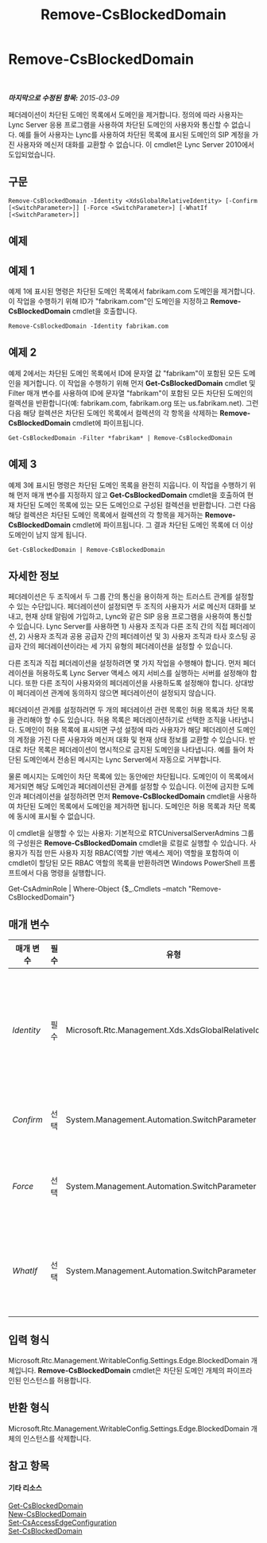 ﻿---
title: Remove-CsBlockedDomain
TOCTitle: Remove-CsBlockedDomain
ms:assetid: 34485703-9e1d-47f9-9834-c2ba37249cd1
ms:mtpsurl: https://technet.microsoft.com/ko-kr/library/Gg425832(v=OCS.15)
ms:contentKeyID: 49303255
ms.date: 08/10/2015
mtps_version: v=OCS.15
ms.translationtype: HT
---

# Remove-CsBlockedDomain

 

_**마지막으로 수정된 항목:** 2015-03-09_

페더레이션이 차단된 도메인 목록에서 도메인을 제거합니다. 정의에 따라 사용자는 Lync Server 응용 프로그램을 사용하여 차단된 도메인의 사용자와 통신할 수 없습니다. 예를 들어 사용자는 Lync를 사용하여 차단된 목록에 표시된 도메인의 SIP 계정을 가진 사용자와 메신저 대화를 교환할 수 없습니다. 이 cmdlet은 Lync Server 2010에서 도입되었습니다.

## 구문

    Remove-CsBlockedDomain -Identity <XdsGlobalRelativeIdentity> [-Confirm [<SwitchParameter>]] [-Force <SwitchParameter>] [-WhatIf [<SwitchParameter>]]

## 예제

## 예제 1

예제 1에 표시된 명령은 차단된 도메인 목록에서 fabrikam.com 도메인을 제거합니다. 이 작업을 수행하기 위해 ID가 "fabrikam.com"인 도메인을 지정하고 **Remove-CsBlockedDomain** cmdlet을 호출합니다.

    Remove-CsBlockedDomain -Identity fabrikam.com

## 예제 2

예제 2에서는 차단된 도메인 목록에서 ID에 문자열 값 "fabrikam"이 포함된 모든 도메인을 제거합니다. 이 작업을 수행하기 위해 먼저 **Get-CsBlockedDomain** cmdlet 및 Filter 매개 변수를 사용하여 ID에 문자열 "fabrikam"이 포함된 모든 차단된 도메인의 컬렉션을 반환합니다(예: fabrikam.com, fabrikam.org 또는 us.fabrikam.net). 그런 다음 해당 컬렉션은 차단된 도메인 목록에서 컬렉션의 각 항목을 삭제하는 **Remove-CsBlockedDomain** cmdlet에 파이프됩니다.

    Get-CsBlockedDomain -Filter *fabrikam* | Remove-CsBlockedDomain 

## 예제 3

예제 3에 표시된 명령은 차단된 도메인 목록을 완전히 지웁니다. 이 작업을 수행하기 위해 먼저 매개 변수를 지정하지 않고 **Get-CsBlockedDomain** cmdlet을 호출하여 현재 차단된 도메인 목록에 있는 모든 도메인으로 구성된 컬렉션을 반환합니다. 그런 다음 해당 컬렉션은 차단된 도메인 목록에서 컬렉션의 각 항목을 제거하는 **Remove-CsBlockedDomain** cmdlet에 파이프됩니다. 그 결과 차단된 도메인 목록에 더 이상 도메인이 남지 않게 됩니다.

    Get-CsBlockedDomain | Remove-CsBlockedDomain 

## 자세한 정보

페더레이션은 두 조직에서 두 그룹 간의 통신을 용이하게 하는 트러스트 관계를 설정할 수 있는 수단입니다. 페더레이션이 설정되면 두 조직의 사용자가 서로 메신저 대화를 보내고, 현재 상태 알림에 가입하고, Lync와 같은 SIP 응용 프로그램을 사용하여 통신할 수 있습니다. Lync Server를 사용하면 1) 사용자 조직과 다른 조직 간의 직접 페더레이션, 2) 사용자 조직과 공용 공급자 간의 페더레이션 및 3) 사용자 조직과 타사 호스팅 공급자 간의 페더레이션이라는 세 가지 유형의 페더레이션을 설정할 수 있습니다.

다른 조직과 직접 페더레이션을 설정하려면 몇 가지 작업을 수행해야 합니다. 먼저 페더레이션을 허용하도록 Lync Server 액세스 에지 서비스를 실행하는 서버를 설정해야 합니다. 또한 다른 조직이 사용자와의 페더레이션을 사용하도록 설정해야 합니다. 상대방이 페더레이션 관계에 동의하지 않으면 페더레이션이 설정되지 않습니다.

페더레이션 관계를 설정하려면 두 개의 페더레이션 관련 목록인 허용 목록과 차단 목록을 관리해야 할 수도 있습니다. 허용 목록은 페더레이션하기로 선택한 조직을 나타냅니다. 도메인이 허용 목록에 표시되면 구성 설정에 따라 사용자가 해당 페더레이션 도메인의 계정을 가진 다른 사용자와 메신저 대화 및 현재 상태 정보를 교환할 수 있습니다. 반대로 차단 목록은 페더레이션이 명시적으로 금지된 도메인을 나타냅니다. 예를 들어 차단된 도메인에서 전송된 메시지는 Lync Server에서 자동으로 거부합니다.

물론 메시지는 도메인이 차단 목록에 있는 동안에만 차단됩니다. 도메인이 이 목록에서 제거되면 해당 도메인과 페더레이션된 관계를 설정할 수 있습니다. 이전에 금지한 도메인과 페더레이션을 설정하려면 먼저 **Remove-CsBlockedDomain** cmdlet을 사용하여 차단된 도메인 목록에서 도메인을 제거하면 됩니다. 도메인은 허용 목록과 차단 목록에 동시에 표시될 수 없습니다.

이 cmdlet을 실행할 수 있는 사용자: 기본적으로 RTCUniversalServerAdmins 그룹의 구성원은 **Remove-CsBlockedDomain** cmdlet을 로컬로 실행할 수 있습니다. 사용자가 직접 만든 사용자 지정 RBAC(역할 기반 액세스 제어) 역할을 포함하여 이 cmdlet이 할당된 모든 RBAC 역할의 목록을 반환하려면 Windows PowerShell 프롬프트에서 다음 명령을 실행합니다.

Get-CsAdminRole | Where-Object {$\_.Cmdlets –match "Remove-CsBlockedDomain"}

## 매개 변수


<table>
<colgroup>
<col style="width: 25%" />
<col style="width: 25%" />
<col style="width: 25%" />
<col style="width: 25%" />
</colgroup>
<thead>
<tr class="header">
<th>매개 변수</th>
<th>필수</th>
<th>유형</th>
<th>설명</th>
</tr>
</thead>
<tbody>
<tr class="odd">
<td><p><em>Identity</em></p></td>
<td><p>필수</p></td>
<td><p>Microsoft.Rtc.Management.Xds.XdsGlobalRelativeIdentity</p></td>
<td><p>차단 목록에서 제거할 도메인의 FQDN(정규화된 도메인 이름)(예: fabrikam.com). 도메인 ID를 지정할 때 와일드카드를 사용할 수 없습니다.</p></td>
</tr>
<tr class="even">
<td><p><em>Confirm</em></p></td>
<td><p>선택</p></td>
<td><p>System.Management.Automation.SwitchParameter</p></td>
<td><p>명령을 실행하기 전에 확인 메시지를 표시합니다.</p></td>
</tr>
<tr class="odd">
<td><p><em>Force</em></p></td>
<td><p>선택</p></td>
<td><p>System.Management.Automation.SwitchParameter</p></td>
<td><p>명령을 실행할 때 발생할 수 있는 심각하지 않은 오류 메시지를 표시하지 않습니다.</p></td>
</tr>
<tr class="even">
<td><p><em>WhatIf</em></p></td>
<td><p>선택</p></td>
<td><p>System.Management.Automation.SwitchParameter</p></td>
<td><p>명령을 실제로 실행하지 않고도 명령이 실행될 경우 발생할 수 있는 현상을 설명합니다.</p></td>
</tr>
</tbody>
</table>


## 입력 형식

Microsoft.Rtc.Management.WritableConfig.Settings.Edge.BlockedDomain 개체입니다. **Remove-CsBlockedDomain** cmdlet은 차단된 도메인 개체의 파이프라인된 인스턴스를 허용합니다.

## 반환 형식

Microsoft.Rtc.Management.WritableConfig.Settings.Edge.BlockedDomain 개체의 인스턴스를 삭제합니다.

## 참고 항목

#### 기타 리소스

[Get-CsBlockedDomain](get-csblockeddomain.md)  
[New-CsBlockedDomain](new-csblockeddomain.md)  
[Set-CsAccessEdgeConfiguration](set-csaccessedgeconfiguration.md)  
[Set-CsBlockedDomain](set-csblockeddomain.md)

